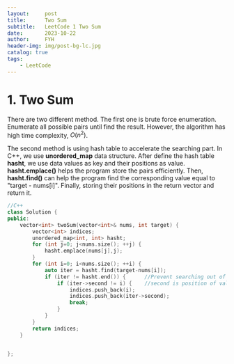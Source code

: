 ```yaml
---
layout:     post
title:      Two Sum
subtitle:   LeetCode 1 Two Sum
date:       2023-10-22
author:     FYH
header-img: img/post-bg-lc.jpg
catalog: true
tags:
    - LeetCode
---
```


# 1. Two Sum

There are two different method. The first one is brute force enumeration. Enumerate all possible pairs until find the result. However, the algorithm has high time complexity, $O(n^2)$. 

The second method is using hash table to accelerate the searching part. In C++, we use **unordered_map** data structure. After define the hash table **hasht**, we use data values as key and their positions as value. **hasht.emplace()** helps the program store the pairs efficiently. Then, **hasht.find()** can help the program find the corresponding value equal to "target - nums[i]". Finally, storing their positions in the return vector and return it.

```c++
//C++
class Solution {
public:
    vector<int> twoSum(vector<int>& nums, int target) {
        vector<int> indices;
        unordered_map<int, int> hasht;
        for (int j=0; j<nums.size(); ++j) {
            hasht.emplace(nums[j],j);
        }
        for (int i=0; i<nums.size(); ++i) {
            auto iter = hasht.find(target-nums[i]);
            if (iter != hasht.end()) {		//Prevent searching out of range
                if (iter->second != i) {	//second is position of values
                    indices.push_back(i);
                    indices.push_back(iter->second);
                    break;
                }
            }
        }
        return indices;
    }

    
};
```

